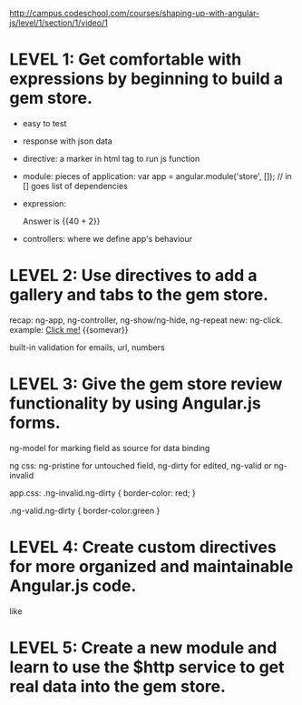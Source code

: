 http://campus.codeschool.com/courses/shaping-up-with-angular-js/level/1/section/1/video/1

LEVEL 1: Get comfortable with expressions by beginning to build a gem store.
===============================================================================================
- easy to test
- response with json data
- directive: a marker in html tag to run js function
- module: pieces of application: var app = angular.module('store', []); // in [] goes list of dependencies
- expression: <p>Answer is {{40 + 2}}</p>

- controllers: where we define app's behaviour

LEVEL 2: Use directives to add a gallery and tabs to the gem store.
===============================================================================================
recap:
    ng-app, ng-controller, ng-show/ng-hide, ng-repeat
new:
    ng-click. example: <a href ng-click="somevar = 1">Click me!</a> {{somevar}}

built-in validation for emails, url, numbers

LEVEL 3: Give the gem store review functionality by using Angular.js forms.
===============================================================================================
ng-model for marking field as source for data binding

ng css: ng-pristine for untouched field, ng-dirty for edited, ng-valid or ng-invalid

app.css:
.ng-invalid.ng-dirty {
  border-color: red;
}

.ng-valid.ng-dirty {
  border-color:green
}

LEVEL 4: Create custom directives for more organized and maintainable Angular.js code.
===============================================================================================
like <dinosaur></dinosaur>

LEVEL 5: Create a new module and learn to use the $http service to get real data into the gem store.
===============================================================================================
